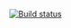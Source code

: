 [![Build status](https://ci.appveyor.com/api/projects/status/0h8mnwph5v7fsm0l/branch/master?svg=true)](https://ci.appveyor.com/project/2Evgen/deliverycard/branch/master)